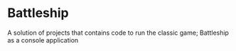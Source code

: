 # Battleship
A solution of projects that contains code to run the classic game; Battleship as a console application
